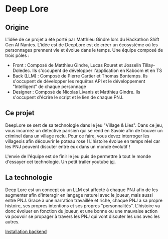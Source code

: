 # Deep Lore

## Origine
L'idée de ce projet a été porté par Matthieu Gindre lors du Hackathon Shift Gen AI Nantes. L'idée est de DeepLore est de créer un écosystème où les personnages prennent vie et évolue dans le temps. Une équipe composé de trois pôles : 
- Front : Composé de Matthieu Gindre, Lucas Rouret et Josselin Tillay-Doledec. Ils s'occupent de développer l'application en Kaboom et en TS
- Back (LLM) : Composé de Pierre Cartier et Thomas Bontemps. Ils s'occupent de développer les requêtes API et le développement "Intelligent" de chaque personnage
- Designer : Composé de Nicolas Livanis et Matthieu Gindre. Ils s'occupent d'écrire le script et le lien de chaque PNJ.

## Ce projet
DeepLore se sert de sa technologie dans le jeu "Village & Lies". Dans ce jeu, vous incarnez un détective parisien qui se rend en Savoie afin de trouver un criminel dans un village reclu. Pour ce faire, vous devez interroger les villageois afin découvrir le poteau rose ! L'histoire évolue en temps réel car les PNJ peuvent discuter entre eux dans un monde évolutif !

L'envie de l'équipe est de finir le jeu puis de permettre à tout le monde d'essayer cet technologie.
Un petit trailer youtube [ici](https://youtu.be/APyIznX-HLs).  

## La technologie
Deep Lore est un concept où un LLM est affecté à chaque PNJ afin de les augmenter afin d'interagir en langage naturel avec le joueur, mais aussi entre PNJ. Grace à une narration travaillée et riche, chaque PNJ a sa propre histoire, ses propres intentions et ses propres "personnalités". L'histoire va donc évoluer en fonction du joueur, et une bonne ou une mauvaise action va pouvoir se propager à travers les PNJ qui vont discuter les uns avec les autres. 

[Installation backend](https://github.com/deeplore-ai/deeplore/tree/master/agent-AI#readme)



